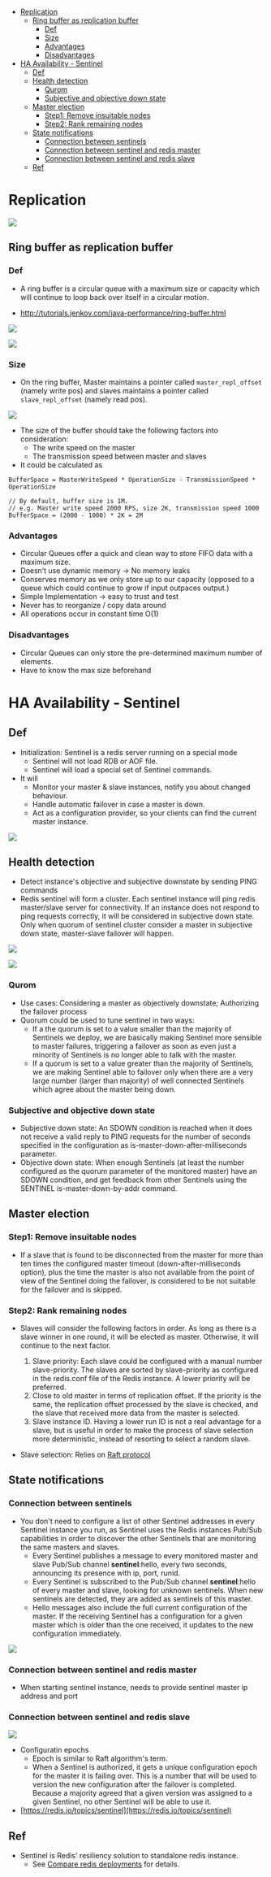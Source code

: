 - [Replication](#replication)
  - [Ring buffer as replication buffer](#ring-buffer-as-replication-buffer)
    - [Def](#def)
    - [Size](#size)
    - [Advantages](#advantages)
    - [Disadvantages](#disadvantages)
- [HA Availability - Sentinel](#ha-availability---sentinel)
  - [Def](#def-1)
  - [Health detection](#health-detection)
    - [Qurom](#qurom)
    - [Subjective and objective down state](#subjective-and-objective-down-state)
  - [Master election](#master-election)
    - [Step1: Remove insuitable nodes](#step1-remove-insuitable-nodes)
    - [Step2: Rank remaining nodes](#step2-rank-remaining-nodes)
  - [State notifications](#state-notifications)
    - [Connection between sentinels](#connection-between-sentinels)
    - [Connection between sentinel and redis master](#connection-between-sentinel-and-redis-master)
    - [Connection between sentinel and redis slave](#connection-between-sentinel-and-redis-slave)
  - [Ref](#ref)

# Replication

![](../.gitbook/assets/redis_replication.png)

## Ring buffer as replication buffer
### Def
* A ring buffer is a circular queue with a maximum size or capacity which will continue to loop back over itself in a circular motion.

* http://tutorials.jenkov.com/java-performance/ring-buffer.html

![](../.gitbook/assets/redis_ringbuffer_wrapped.png)

![](../.gitbook/assets/redis_ringbuffer_sample.png)

### Size
* On the ring buffer, Master maintains a pointer called `master_repl_offset` (namely write pos) and slaves maintains a pointer called `slave_repl_offset` (namely read pos). 

![](../.gitbook/assets/redis_ringbuffer_notwrapped.png)

* The size of the buffer should take the following factors into consideration:
  * The write speed on the master
  * The transmission speed between master and slaves
* It could be calculated as

```
BufferSpace = MasterWriteSpeed * OperationSize - TransmissionSpeed * OperationSize

// By default, buffer size is 1M. 
// e.g. Master write speed 2000 RPS, size 2K, transmission speed 1000
BufferSpace = (2000 - 1000) * 2K = 2M
```

### Advantages
* Circular Queues offer a quick and clean way to store FIFO data with a maximum size.
* Doesn’t use dynamic memory → No memory leaks
* Conserves memory as we only store up to our capacity (opposed to a queue which could continue to grow if input outpaces output.)
* Simple Implementation → easy to trust and test
* Never has to reorganize / copy data around
* All operations occur in constant time O(1)

### Disadvantages
* Circular Queues can only store the pre-determined maximum number of elements.
* Have to know the max size beforehand

# HA Availability - Sentinel
## Def
* Initialization: Sentinel is a redis server running on a special mode
  * Sentinel will not load RDB or AOF file.
  * Sentinel will load a special set of Sentinel commands.
* It will 
  * Monitor your master & slave instances, notify you about changed behaviour.
  * Handle automatic failover in case a master is down.
  * Act as a configuration provider, so your clients can find the current master instance.

![](../.gitbook/assets/redis_sentinel_responsibility.png)

## Health detection
* Detect instance's objective and subjective downstate by sending PING commands
* Redis sentinel will form a cluster. Each sentinel instance will ping redis master/slave server for connectivity. If an instance does not respond to ping requests correctly, it will be considered in subjective down state. Only when quorum of sentinel cluster consider a master in subjective down state, master-slave failover will happen. 

![](../.gitbook/assets/redis_sentinel_monitor.png)

![](../.gitbook/assets/redis_sentinel_failover.png)

### Qurom
* Use cases: Considering a master as objectively downstate; Authorizing the failover process
* Quorum could be used to tune sentinel in two ways:
  * If a the quorum is set to a value smaller than the majority of Sentinels we deploy, we are basically making Sentinel more sensible to master failures, triggering a failover as soon as even just a minority of Sentinels is no longer able to talk with the master.
  * If a quorum is set to a value greater than the majority of Sentinels, we are making Sentinel able to failover only when there are a very large number \(larger than majority\) of well connected Sentinels which agree about the master being down.

### Subjective and objective down state
* Subjective down state: An SDOWN condition is reached when it does not receive a valid reply to PING requests for the number of seconds specified in the configuration as is-master-down-after-milliseconds parameter.
* Objective down state: When enough Sentinels \(at least the number configured as the quorum parameter of the monitored master\) have an SDOWN condition, and get feedback from other Sentinels using the SENTINEL is-master-down-by-addr command.

## Master election
### Step1: Remove insuitable nodes
* If a slave that is found to be disconnected from the master for more than ten times the configured master timeout \(down-after-milliseconds option\), plus the time the master is also not available from the point of view of the Sentinel doing the failover, is considered to be not suitable for the failover and is skipped.

### Step2: Rank remaining nodes
* Slaves will consider the following factors in order. As long as there is a slave winner in one round, it will be elected as master. Otherwise, it will continue to the next factor. 
  1. Slave priority: Each slave could be configured with a manual number slave-priority. The slaves are sorted by slave-priority as configured in the redis.conf file of the Redis instance. A lower priority will be preferred.
  2. Close to old master in terms of replication offset. If the priority is the same, the replication offset processed by the slave is checked, and the slave that received more data from the master is selected.
  3. Slave instance ID. Having a lower run ID is not a real advantage for a slave, but is useful in order to make the process of slave selection more deterministic, instead of resorting to select a random slave.

* Slave selection: Relies on [Raft protocol](http://thesecretlivesofdata.com/raft/)

## State notifications
### Connection between sentinels
* You don't need to configure a list of other Sentinel addresses in every Sentinel instance you run, as Sentinel uses the Redis instances Pub/Sub capabilities in order to discover the other Sentinels that are monitoring the same masters and slaves. 
  * Every Sentinel publishes a message to every monitored master and slave Pub/Sub channel **sentinel**:hello, every two seconds, announcing its presence with ip, port, runid.
  * Every Sentinel is subscribed to the Pub/Sub channel **sentinel**:hello of every master and slave, looking for unknown sentinels. When new sentinels are detected, they are added as sentinels of this master.
  * Hello messages also include the full current configuration of the master. If the receiving Sentinel has a configuration for a given master which is older than the one received, it updates to the new configuration immediately.

![](../.gitbook/assets/redis_sentinel_betweenNodes.png)

### Connection between sentinel and redis master
* When starting sentinel instance, needs to provide sentinel master ip address and port

### Connection between sentinel and redis slave

![](../.gitbook/assets/redis_sentinel_slave.png)


* Configuratin epochs
  * Epoch is similar to Raft algorithm's term.
  * When a Sentinel is authorized, it gets a unique configuration epoch for the master it is failing over. This is a number that will be used to version the new configuration after the failover is completed. Because a majority agreed that a given version was assigned to a given Sentinel, no other Sentinel will be able to use it.
* [https://redis.io/topics/sentinel](https://redis.io/topics/sentinel)

## Ref
* Sentinel is Redis' resiliency solution to standalone redis instance. 
  * See [Compare redis deployments](https://blog.octo.com/en/what-redis-deployment-do-you-need/) for details.
